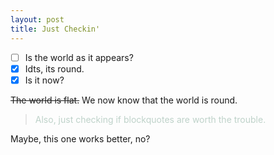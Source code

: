 ```yaml
---
layout: post
title: Just Checkin'
---
```

- [ ] Is the world as it appears?
- [x] Idts, its round.
- [x] Is it now?

~~The world is flat.~~ We now know that the world is round.

> <span style="color:#BED2C9"> Also, just checking if blockquotes are worth the trouble.</span>

<span class="quote"> Maybe, this one works better, no? </span>
